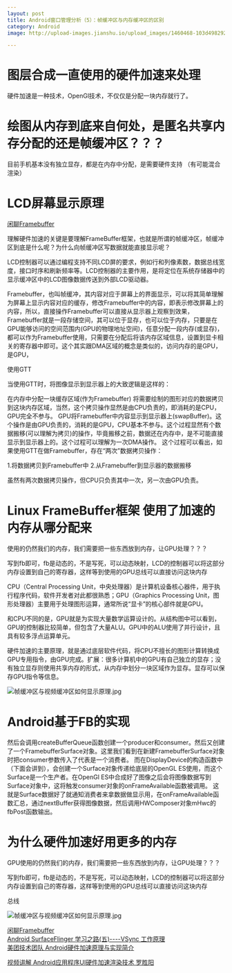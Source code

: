 ```yaml
---
layout: post
title: Android窗口管理分析（5）：帧缓冲区与内存缓冲区的区别
category: Android
image: http://upload-images.jianshu.io/upload_images/1460468-103d49829291e1f7.jpg?imageMogr2/auto-orient/strip%7CimageView2/2/w/1240

---
```


# 图层合成一直使用的硬件加速来处理 

硬件加速是一种技术，OpenGl技术，不仅仅是分配一块内存就行了。


# 绘图从内存到底来自何处，是匿名共享内存分配的还是帧缓冲区？？？

目前手机基本没有独立显存，都是在内存中分配，是需要硬件支持 （有可能混合渲染）

# LCD屏幕显示原理 

[闲聊Framebuffer](http://happyseeker.github.io/kernel/2016/05/24/about-framebuffer.html)

理解硬件加速的关键是要理解FrameBuffer框架，也就是所谓的帧缓冲区，帧缓冲区到底是什么呢？为什么向帧缓冲区写数据就能直接显示呢？

LCD控制器可以通过编程支持不同LCD屏的要求，例如行和列像素数，数据总线宽度，接口时序和刷新频率等。LCD控制器的主要作用，是将定位在系统存储器中的显示缓冲区中的LCD图像数据传送到外部LCD驱动器。

Framebuffer，也叫帧缓冲，其内容对应于屏幕上的界面显示，可以将其简单理解为屏幕上显示内容对应的缓存，修改Framebuffer中的内容，即表示修改屏幕上的内容，所以，直接操作Framebuffer可以直接从显示器上观察到效果，Framebuffer就是一段存储空间，其可以位于显存，也可以位于内存，只要是在GPU能够访问的空间范围内(GPU的物理地址空间)，任意分配一段内存(或显存)，都可以作为Framebuffer使用，只需要在分配后将该内存区域信息，设置到显卡相关的寄存器中即可。这个其实跟DMA区域的概念是类似的，访问内存的是GPU，是GPU，

使用GTT

当使用GTT时，将图像显示到显示器上的大致逻辑是这样的：

在内存中分配一块缓存区域(作为Framebuffer)
将需要绘制的图形对应的数据拷贝到这块内存区域，当然，这个拷贝操作显然是由CPU负责的，即消耗的是CPU，GPU完全不参与。
GPU将Framebuffer中内容显示到显示器上(swapBuffer)。这个操作是由GPU负责的，消耗的是GPU，CPU基本不参与。这个过程显然有个数据搬移(可以理解为拷贝)的操作，毕竟搬移之前，数据还在内存中，是不可能直接显示到显示器上的。这个过程可以理解为一次DMA操作。
这个过程可以看出，如果使用GTT在做Framebuffer，存在“两次”数据拷贝操作：

1.将数据拷贝到Framebuffer中 2.从Framebuffer到显示器的数据搬移

虽然有两次数据拷贝操作，但CPU只负责其中一次，另一次由GPU负责。


# Linux FrameBuffer框架  使用了加速的内存从哪分配来

使用的仍然我们的内存，我们需要把一些东西放到内存，让GPU处理？？？


写到fb即可，fb是动态的，不是写死，可以动态映射，LCD的控制器可以将这部分内存设置到自己的寄存器，这样等到使用的GPU总线可以直接访问这块内存


CPU（Central Processing Unit，中央处理器）是计算机设备核心器件，用于执行程序代码，软件开发者对此都很熟悉；GPU（Graphics Processing Unit，图形处理器）主要用于处理图形运算，通常所说“显卡”的核心部件就是GPU。

和CPU不同的是，GPU就是为实现大量数学运算设计的。从结构图中可以看到，GPU的控制器比较简单，但包含了大量ALU。GPU中的ALU使用了并行设计，且具有较多浮点运算单元。

硬件加速的主要原理，就是通过底层软件代码，将CPU不擅长的图形计算转换成GPU专用指令，由GPU完成。扩展：很多计算机中的GPU有自己独立的显存；没有独立显存则使用共享内存的形式，从内存中划分一块区域作为显存。显存可以保存GPU指令等信息。

![帧缓冲区与视频缓冲区如何显示原理.jpg](http://upload-images.jianshu.io/upload_images/1460468-f8a24dc172586bb4.jpg?imageMogr2/auto-orient/strip%7CimageView2/2/w/1240)


# Android基于FB的实现

然后会调用createBufferQueue函数创建一个producer和consumer。然后又创建了一个FramebufferSurface对象。这里我们看到在新建FramebufferSurface对象时把consumer参数传入了代表是一个消费者。
而在DisplayDevice的构造函数中（下面会讲到），会创建一个Surface对象传递给底层的OpenGL ES使用，而这个Surface是一个生产者。在OpenGl ES中合成好了图像之后会将图像数据写到Surface对象中，这将触发consumer对象的onFrameAvailable函数被调用。
这就是Surface数据好了就通知消费者来拿数据做显示用，在onFrameAvailable函数汇总，通过nextBuffer获得图像数据，然后调用HWComposer对象mHwc的fbPost函数输出。

# 为什么硬件加速好用更多的内存

GPU使用的仍然我们的内存，我们需要把一些东西放到内存，让GPU处理？？？

写到fb即可，fb是动态的，不是写死，可以动态映射，LCD的控制器可以将这部分内存设置到自己的寄存器，这样等到使用的GPU总线可以直接访问这块内存

总线

![帧缓冲区与视频缓冲区如何显示原理.jpg](http://upload-images.jianshu.io/upload_images/1460468-f8a24dc172586bb4.jpg?imageMogr2/auto-orient/strip%7CimageView2/2/w/1240)


[闲聊Framebuffer](http://happyseeker.github.io/kernel/2016/05/24/about-framebuffer.html)       
[Android SurfaceFlinger 学习之路(五)----VSync 工作原理](http://windrunnerlihuan.com/2017/05/25/Android-SurfaceFlinger-%E5%AD%A6%E4%B9%A0%E4%B9%8B%E8%B7%AF-%E4%BA%94-VSync-%E5%B7%A5%E4%BD%9C%E5%8E%9F%E7%90%86/)      
[美团技术团队 Android硬件加速原理与实现简介](https://tech.meituan.com/hardware-accelerate.html)

[视频讲解 Android应用程序UI硬件加速渲染技术 罗胜阳](http://www.infoq.com/cn/presentations/android-application-ui-hardware-accelerated-rendering-technology)     